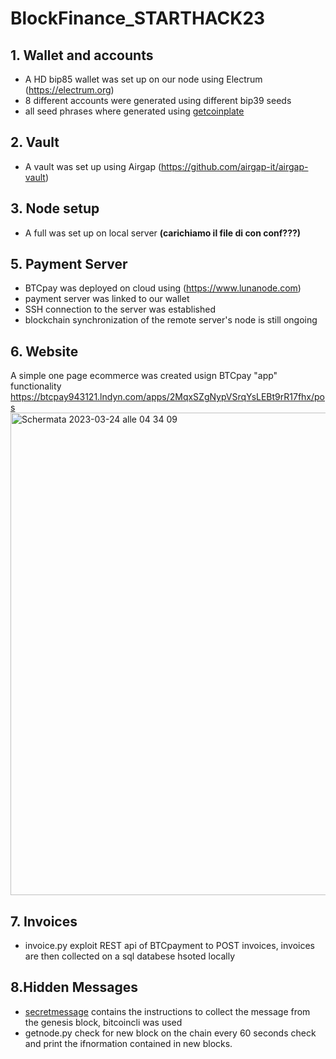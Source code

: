 # BlockFinance_STARTHACK23

## 1. Wallet and accounts 
- A HD bip85 wallet was set up on our node using Electrum (https://electrum.org)
- 8 different accounts were generated using different bip39 seeds
- all seed phrases where generated using [getcoinplate](https://getcoinplate.com/bip39-seed-phrase-mnemonics-generator-offline-online-tool/)

## 2. Vault 
- A vault was set up using Airgap (https://github.com/airgap-it/airgap-vault)

## 3. Node setup 
- A full was set up on local server
**(carichiamo il file di con conf???)**

  
## 5. Payment Server
- BTCpay was deployed on cloud using (https://www.lunanode.com)
- payment server was linked to our wallet 
- SSH connection to the server was established 
- blockchain synchronization of the remote server's node is still ongoing 

## 6. Website 
A simple one page ecommerce was created usign BTCpay "app" functionality https://btcpay943121.lndyn.com/apps/2MqxSZgNypVSrqYsLEBt9rR17fhx/pos
<img width="772" alt="Schermata 2023-03-24 alle 04 34 09" src="https://user-images.githubusercontent.com/128647197/227454632-57d9c3f9-3493-465a-a2f9-cd0c3e0898a1.png">

## 7. Invoices 
- invoice.py exploit REST api of BTCpayment to POST invoices, invoices are then collected on a sql databese hsoted locally

## 8.Hidden Messages
- [secretmessage](https://github.com/lexdumitrache/BlockFinance_STARTHACK23/blob/main/secretmessage.txt) contains the instructions to collect the message from the genesis block, bitcoincli was used
- getnode.py check for new block on the chain every 60 seconds check and print the ifnormation contained in new blocks. 

